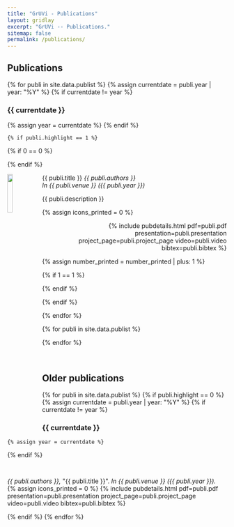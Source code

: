 ```yaml
---
title: "GrUVi - Publications"
layout: gridlay
excerpt: "GrUVi -- Publications."
sitemap: false
permalink: /publications/
---
```


## Publications
{% for publi in site.data.publist %}
  {% assign currentdate = publi.year | year: "%Y" %}
  {% if currentdate != year %}

<a id="C{{currentdate}}"> <h3> {{ currentdate }} </h3> </a>
    {% assign year = currentdate %} 
  {% endif %}


    {% if publi.highlight == 1 %}

{% if 0 == 0 %}
<div class="row">
{% endif %}

<div class="col-sm-12 clearfix">
 <div class="well clearfix">


  <img src="{{ site.url }}{{ site.baseurl }}/images/pubpic/{{ publi.image }}" class="img-responsive" width="15%" style="float: left; min-width: 80px; min-height: 80px;" />

<pubtit>{{ publi.title }}</pubtit>
<em>{{ publi.authors }}</em><br>
<em>In {{ publi.venue }} ({{ publi.year }})</em>

<p>{{ publi.description }}</p>


{% assign icons_printed = 0 %}
<p style="text-align: right;">
{% include pubdetails.html pdf=publi.pdf presentation=publi.presentation project_page=publi.project_page video=publi.video bibtex=publi.bibtex %}
</p>

 </div>
</div>


{% assign number_printed = number_printed | plus: 1 %}

{% if 1 == 1 %}
</div>
{% endif %}

{% endif %}


{% endfor %}



{% for publi in site.data.publist %}


{% endfor %}



<p> &nbsp; </p>


## Older publications

{% for publi in site.data.publist %}
{% if publi.highlight == 0 %}
  {% assign currentdate = publi.year | year: "%Y" %}
  {% if currentdate != year %}


### {{ currentdate }}

    {% assign year = currentdate %} 
  {% endif %}


<p style="padding-bottom: 15px">

<em>{{ publi.authors }},</em> <pubtit>&quot;{{ publi.title }}&quot;.</pubtit> <em>In {{ publi.venue }} ({{ publi.year }}).</em>
<br>
{% assign icons_printed = 0 %}
{% include pubdetails.html pdf=publi.pdf presentation=publi.presentation project_page=publi.project_page video=publi.video bibtex=publi.bibtex %}
</p>
{% endif %}
{% endfor %}


